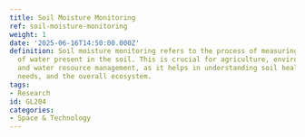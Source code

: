 ```yaml
---
title: Soil Moisture Monitoring
ref: soil-moisture-monitoring
weight: 1
date: '2025-06-16T14:50:00.000Z'
definition: Soil moisture monitoring refers to the process of measuring the amount
  of water present in the soil. This is crucial for agriculture, environmental monitoring,
  and water resource management, as it helps in understanding soil health, irrigation
  needs, and the overall ecosystem.
tags:
- Research
id: GL204
categories:
- Space & Technology
---
```


